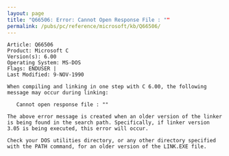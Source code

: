 ```yaml
---
layout: page
title: "Q66506: Error: Cannot Open Response File : ""
permalink: /pubs/pc/reference/microsoft/kb/Q66506/
---
```


	Article: Q66506
	Product: Microsoft C
	Version(s): 6.00
	Operating System: MS-DOS
	Flags: ENDUSER |
	Last Modified: 9-NOV-1990
	
	When compiling and linking in one step with C 6.00, the following
	message may occur during linking:
	
	   Cannot open response file : ""
	
	The above error message is created when an older version of the linker
	is being found in the search path. Specifically, if linker version
	3.05 is being executed, this error will occur.
	
	Check your DOS utilities directory, or any other directory specified
	with the PATH command, for an older version of the LINK.EXE file.
